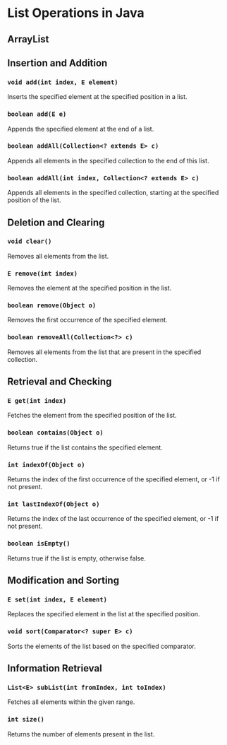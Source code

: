 # List Operations in Java

## ArrayList

## Insertion and Addition

### `void add(int index, E element)`
Inserts the specified element at the specified position in a list.

### `boolean add(E e)`
Appends the specified element at the end of a list.

### `boolean addAll(Collection<? extends E> c)`
Appends all elements in the specified collection to the end of this list.

### `boolean addAll(int index, Collection<? extends E> c)`
Appends all elements in the specified collection, starting at the specified position of the list.

## Deletion and Clearing

### `void clear()`
Removes all elements from the list.

### `E remove(int index)`
Removes the element at the specified position in the list.

### `boolean remove(Object o)`
Removes the first occurrence of the specified element.

### `boolean removeAll(Collection<?> c)`
Removes all elements from the list that are present in the specified collection.

## Retrieval and Checking

### `E get(int index)`
Fetches the element from the specified position of the list.

### `boolean contains(Object o)`
Returns true if the list contains the specified element.

### `int indexOf(Object o)`
Returns the index of the first occurrence of the specified element, or -1 if not present.

### `int lastIndexOf(Object o)`
Returns the index of the last occurrence of the specified element, or -1 if not present.

### `boolean isEmpty()`
Returns true if the list is empty, otherwise false.

## Modification and Sorting

### `E set(int index, E element)`
Replaces the specified element in the list at the specified position.

### `void sort(Comparator<? super E> c)`
Sorts the elements of the list based on the specified comparator.

## Information Retrieval

### `List<E> subList(int fromIndex, int toIndex)`
Fetches all elements within the given range.

### `int size()`
Returns the number of elements present in the list.
